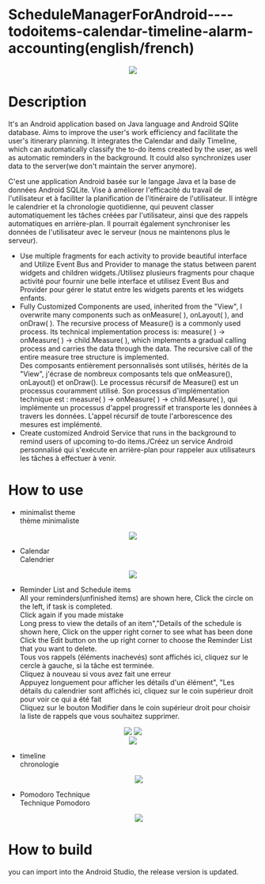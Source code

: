 # ScheduleManagerForAndroid----todoitems-calendar-timeline-alarm-accounting(english/french)

<div align=center>
<img src="https://user-images.githubusercontent.com/53630148/193409294-eb907c2d-078a-4e0b-ac90-6e9590bbb28f.png">
</div>

# Description
It's an Android application based on Java language and Android SQlite database. Aims to improve the user's work efficiency and facilitate the user's itinerary planning. 
It integrates the Calendar and daily Timeline, which can automatically classify the to-do items created by the user, as well as automatic reminders in the background. 
It could also synchronizes user data to the server(we don't maintain the server anymore).  

C'est une application Android basée sur le langage Java et la base de données Android SQLite. Vise à améliorer l'efficacité du travail de l'utilisateur et à faciliter la planification de l'itinéraire de l'utilisateur.
Il intègre le calendrier et la chronologie quotidienne, qui peuvent classer automatiquement les tâches créées par l'utilisateur, ainsi que des rappels automatiques en arrière-plan.
Il pourrait également synchroniser les données de l'utilisateur avec le serveur (nous ne maintenons plus le serveur).

-	Use multiple fragments for each activity to provide beautiful interface and Utilize Event Bus and Provider to manage the status between parent widgets and children widgets./Utilisez plusieurs fragments pour chaque activité pour fournir une belle interface et utilisez Event Bus and Provider pour gérer le statut entre les widgets parents et les widgets enfants.  
-	Fully Customized Components are used, inherited from the "View", I overwrite many components such as onMeasure( ), onLayout( ), and onDraw( ). The recursive process of Measure() is a commonly used process. Its technical implementation process is: measure( ) → onMeasure( ) → child.Measure( ), which implements a gradual calling process and carries the data through the data. The recursive call of the entire measure tree structure is implemented.  
  Des composants entièrement personnalisés sont utilisés, hérités de la "View", j'écrase de nombreux composants tels que onMeasure(), onLayout() et onDraw(). Le processus récursif de Measure() est un processus couramment utilisé. Son processus d'implémentation technique est : measure( ) → onMeasure( ) → child.Measure( ), qui implémente un processus d'appel progressif et transporte les données à travers les données. L'appel récursif de toute l'arborescence des mesures est implémenté.  
-	Create customized Android Service that runs in the background to remind users of upcoming to-do items./Créez un service Android personnalisé qui s'exécute en arrière-plan pour rappeler aux utilisateurs les tâches à effectuer à venir.  

# How to use
- minimalist theme  
  thème minimaliste
<div align=center>
<img src="https://user-images.githubusercontent.com/53630148/193410415-79bab4d6-0147-4ce7-bdaf-bae88b5d735f.gif">
</div>  

- Calendar  
  Calendrier
<div align=center>
<img src="https://user-images.githubusercontent.com/53630148/193412272-78d913d1-6602-45cb-bc67-23ba5614d387.gif">
</div>  

- Reminder List and Schedule items  
    All your reminders(unfinished items) are shown here, Click the circle on the left, if task is completed.  
    Click again if you made mistake  
    Long press to view the details of an item","Details of the schedule is shown here, Click on the upper right corner to see what has been done  
    Click the Edit button on the up right corner to choose the Reminder List that you want to delete.  
    Tous vos rappels (éléments inachevés) sont affichés ici, cliquez sur le cercle à gauche, si la tâche est terminée.  
    Cliquez à nouveau si vous avez fait une erreur  
    Appuyez longuement pour afficher les détails d'un élément", "Les détails du calendrier sont affichés ici, cliquez sur le coin supérieur droit pour voir ce qui a été fait  
    Cliquez sur le bouton Modifier dans le coin supérieur droit pour choisir la liste de rappels que vous souhaitez supprimer.  
  
   
<div align=center>
  <img src="https://user-images.githubusercontent.com/53630148/193413066-0cce816b-e9d1-487b-a44f-2887eaf591e2.gif">
  <img src="https://user-images.githubusercontent.com/53630148/193413554-7ebcbe7e-5206-4575-a5c9-ae198d1e9ca9.gif">
</div>  
<div align=center>
<img src="https://user-images.githubusercontent.com/53630148/193413756-8df3c3a5-8966-414e-983a-19498d67b061.gif">
</div>  

- timeline  
  chronologie  
  <div align=center>
  <img src="https://user-images.githubusercontent.com/53630148/193808624-15254cc5-e86a-4bc7-972e-f5503fec8cfc.gif">
  </div>  

- Pomodoro Technique  
  Technique Pomodoro  
  <div align=center>
  <img src="https://user-images.githubusercontent.com/53630148/193807528-7cca555e-2240-4dff-be07-448b80245dc1.gif">
  </div>  




    
    



# How to build
you can import into the Android Studio, the release version is updated.
